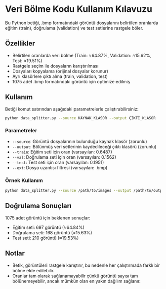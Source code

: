 # Veri Bölme Kodu Kullanım Kılavuzu

Bu Python betiği, .bmp formatındaki görüntü dosyalarını belirtilen oranlarda eğitim (train), doğrulama (validation) ve test setlerine rastgele böler.

## Özellikler

- Belirtilen oranlarda veri bölme (Train: ≈64.87%, Validation: ≈15.62%, Test: ≈19.51%)
- Rastgele seçim ile dosyaların karıştırılması
- Dosyaları kopyalama (orijinal dosyalar korunur)
- Ayrı klasörlere çıktı alma (train, validation, test)
- 1075 adet .bmp formatındaki görüntü için optimize edilmiş

## Kullanım

Betiği komut satırından aşağıdaki parametrelerle çalıştırabilirsiniz:

```bash
python data_splitter.py --source KAYNAK_KLASÖR --output ÇIKTI_KLASÖR
```

### Parametreler

- `--source`: Görüntü dosyalarının bulunduğu kaynak klasör (zorunlu)
- `--output`: Bölünmüş veri setlerinin kaydedileceği çıktı klasörü (zorunlu)
- `--train`: Eğitim seti için oran (varsayılan: 0.6487)
- `--val`: Doğrulama seti için oran (varsayılan: 0.1562)
- `--test`: Test seti için oran (varsayılan: 0.1951)
- `--ext`: Dosya uzantısı filtresi (varsayılan: .bmp)

### Örnek Kullanım

```bash
python data_splitter.py --source /path/to/images --output /path/to/output
```

## Doğrulama Sonuçları

1075 adet görüntü için beklenen sonuçlar:
- Eğitim seti: 697 görüntü (≈64.84%)
- Doğrulama seti: 168 görüntü (≈15.63%)
- Test seti: 210 görüntü (≈19.53%)

## Notlar

- Betik, görüntüleri rastgele karıştırır, bu nedenle her çalıştırmada farklı bir bölme elde edilebilir.
- Oranlar tam olarak sağlanamayabilir çünkü görüntü sayısı tam bölünemeyebilir, ancak mümkün olan en yakın dağılım sağlanır.
